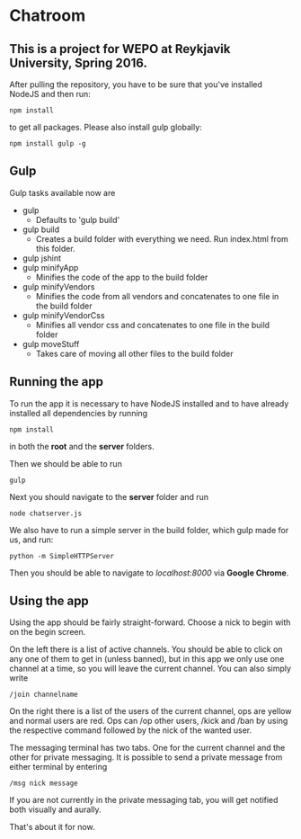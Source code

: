 # Chatroom

## This is a project for WEPO at Reykjavik University, Spring 2016.



After pulling the repository, you have to be sure that you've installed NodeJS and then run:

	npm install
  
to get all packages. Please also install gulp globally:

	npm install gulp -g

## Gulp

Gulp tasks available now are

* gulp
	* Defaults to 'gulp build'
* gulp build
	* Creates a build folder with everything we need. Run index.html from this folder.
* gulp jshint
* gulp minifyApp
	* Minifies the code of the app to the build folder
* gulp minifyVendors
	* Minifies the code from all vendors and concatenates to one file in the build folder
* gulp minifyVendorCss
	* Minifies all vendor css and concatenates to one file in the build folder
* gulp moveStuff
	* Takes care of moving all other files to the build folder


## Running the app

To run the app it is necessary to have NodeJS installed and to have already installed all dependencies by running

	npm install

in both the **root**  and the **server** folders.

Then we should be able to run

	gulp

Next you should navigate to the **server** folder and run

	node chatserver.js

We also have to run a simple server in the build folder, which gulp made for us, and run:

	python -m SimpleHTTPServer

Then you should be able to navigate to *localhost:8000* via **Google Chrome**.

## Using the app

Using the app should be fairly straight-forward. Choose a nick to begin with on the begin screen.

On the left there is a list of active channels. You should be able to click on any one of them to get in (unless banned), but in this app we only use one channel at a time, so you will leave the current channel. You can also simply write

	/join channelname

On the right there is a list of the users of the current channel, ops are yellow and normal users are red. Ops can /op other users, /kick and /ban by using the respective command followed by the nick of the wanted user.

The messaging terminal has two tabs. One for the current channel and the other for private messaging. It is possible to send a private message from either terminal by entering

	/msg nick message

If you are not currently in the private messaging tab, you will get notified both visually and aurally.

That's about it for now.
